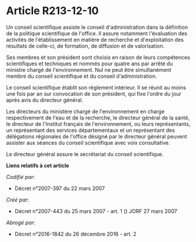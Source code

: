# Article R213-12-10

Un conseil scientifique assiste le conseil d'administration dans la définition de la politique scientifique de l'office. Il
assure notamment l'évaluation des activités de l'établissement en matière de recherche et d'exploitation des résultats de
celle-ci, de formation, de diffusion et de valorisation.

Ses membres et son président sont choisis en raison de leurs compétences scientifiques et techniques et nommés pour quatre
ans par arrêté du ministre chargé de l'environnement. Nul ne peut être simultanément membre du conseil scientifique et du
conseil d'administration.

Le conseil scientifique établit son règlement intérieur. Il se réunit au moins une fois par an sur convocation de son
président, qui fixe l'ordre du jour après avis du directeur général.

Les directeurs du ministère chargé de l'environnement en charge respectivement de l'eau et de la recherche, le directeur
général de la santé, le directeur de l'Institut français de l'environnement, ou leurs représentants, un représentant des
services départementaux et un représentant des délégations régionales de l'office désigné par le directeur général peuvent
assister aux séances du conseil scientifique avec voix consultative.

Le directeur général assure le secrétariat du conseil scientifique.

**Liens relatifs à cet article**

_Codifié par_:

  - Décret n°2007-397 du 22 mars 2007

_Créé par_:

  - Décret n°2007-443 du 25 mars 2007 - art. 1 () JORF 27 mars 2007

_Abrogé par_:

  - Décret n°2016-1842 du 26 décembre 2016 - art. 2
